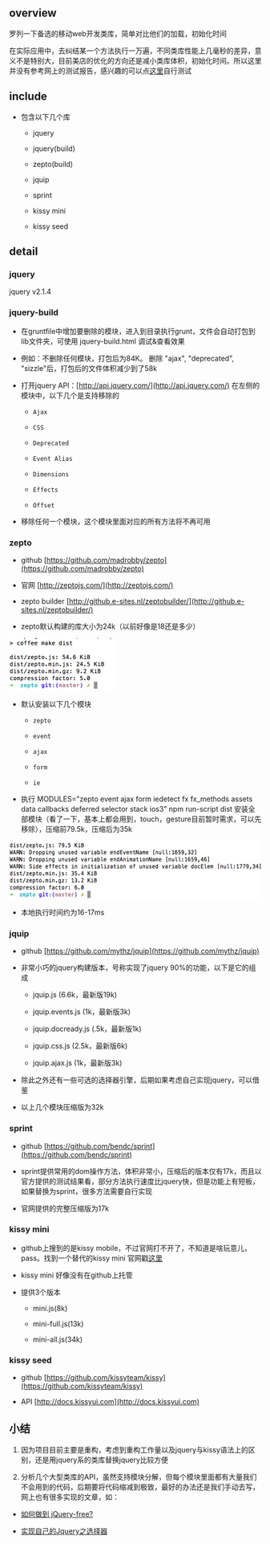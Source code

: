 ## overview

罗列一下备选的移动web开发类库，简单对比他们的加载，初始化时间

在实际应用中，去纠结某一个方法执行一万遍，不同类库性能上几毫秒的差异，意义不是特别大，目前美店的优化的方向还是减小类库体积，初始化时间。所以这里并没有参考网上的测试报告，感兴趣的可以点[这里](http://jsperf.com/)自行测试



## include

- 包含以下几个库
  
  + jquery
  
  + jquery(build)

  + zepto(build)

  + jquip

  + sprint

  + kissy mini

  + kissy seed




## detail

### jquery

jquery v2.1.4



### jquery-build

- 在gruntfile中增加要删除的模块，进入到目录执行grunt，文件会自动打包到lib文件夹，可使用 jquery-build.html 调试&查看效果

- 例如：不删除任何模块，打包后为84K。  删除  "ajax", "deprecated", "sizzle"后，打包后的文件体积减少到了58k

- 打开jquery API：[http://api.jquery.com/](http://api.jquery.com/) 在左侧的模块中，以下几个是支持移除的

  + `Ajax`

  + `CSS`

  + `Deprecated`

  + `Event Alias`

  + `Dimensions`

  + `Effects`

  + `Offset`

- 移除任何一个模块，这个模块里面对应的所有方法将不再可用




### zepto

- github [https://github.com/madrobby/zepto](https://github.com/madrobby/zepto)

- 官网 [http://zeptojs.com/](http://zeptojs.com/)

- zepto builder [http://github.e-sites.nl/zeptobuilder/](http://github.e-sites.nl/zeptobuilder/)

- zepto默认构建的库大小为24k（以前好像是18还是多少）

<img src="images/zepto.png" width="212" height="104" />

- 默认安装以下几个模块

  + `zepto`

  + `event`

  + `ajax`

  + `form`

  + `ie`

- 执行 MODULES="zepto event ajax form iedetect fx fx_methods assets data callbacks deferred selector stack ios3" npm run-script dist 安装全部模块（看了一下，基本上都会用到，touch，gesture目前暂时需求，可以先移除），压缩前79.5k，压缩后为35k

<img src="images/zepto.diy.png" width="546" height="115" />

- 本地执行时间约为16-17ms




### jquip

- github [https://github.com/mythz/jquip](https://github.com/mythz/jquip)

- 非常小巧的jquery构建版本，号称实现了jquery 90%的功能，以下是它的组成

  + jquip.js (6.6k，最新版19k)
  
  + jquip.events.js (1k，最新版3k)
  
  + jquip.docready.js (.5k，最新版1k)
  
  + jquip.css.js (2.5k，最新版6k)
  
  + jquip.ajax.js (1k，最新版3k)

- 除此之外还有一些可选的选择器引擎，后期如果考虑自己实现jquery，可以借鉴

- 以上几个模块压缩版为32k



### sprint

- github [https://github.com/bendc/sprint](https://github.com/bendc/sprint)

- sprint提供常用的dom操作方法，体积非常小，压缩后的版本仅有17k，而且以官方提供的测试结果看，部分方法执行速度比jquery快，但是功能上有短板，如果替换为sprint，很多方法需要自行实现

- 官网提供的完整压缩版为17k




### kissy mini

- github上搜到的是kissy mobile，不过官网打不开了，不知道是啥玩意儿，pass。找到一个替代的kissy mini  官网戳[这里](http://m.kissyui.com/)

- kissy mini 好像没有在github上托管

- 提供3个版本

  + mini.js(8k)

  + mini-full.js(13k)

  + mini-all.js(34k)



### kissy seed

- github [https://github.com/kissyteam/kissy](https://github.com/kissyteam/kissy)

- API [http://docs.kissyui.com](http://docs.kissyui.com)




## 小结

1. 因为项目目前主要是重构，考虑到重构工作量以及jquery与kissy语法上的区别，还是用jquery系的类库替换jquery比较方便

1. 分析几个大型类库的API，虽然支持模块分解，但每个模块里面都有大量我们不会用到的代码，后期要将代码缩减到极致，最好的办法还是我们手动去写，网上也有很多实现的文章，如：

- [如何做到 jQuery-free?](http://www.ruanyifeng.com/blog/2013/05/jquery-free.html)

- [实现自己的Jquery之选择器](http://blog.csdn.net/hellomy/article/details/6332275)



